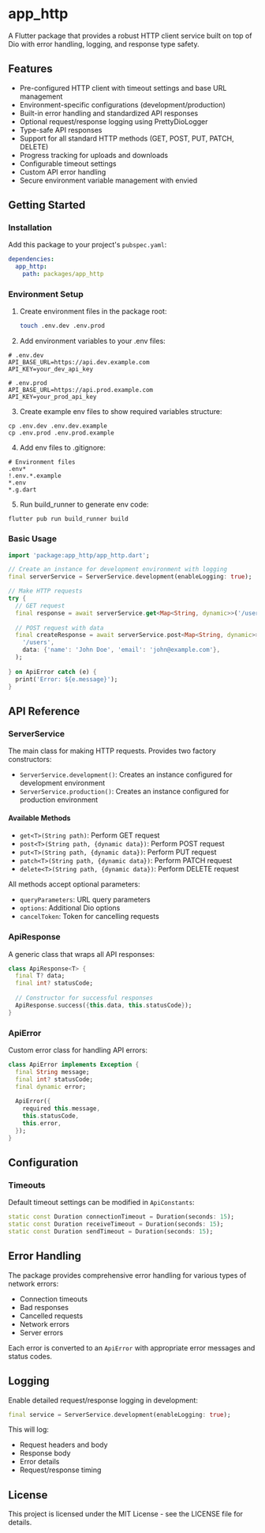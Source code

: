 # app_http

A Flutter package that provides a robust HTTP client service built on top of Dio with error handling, logging, and response type safety.

## Features

- Pre-configured HTTP client with timeout settings and base URL management
- Environment-specific configurations (development/production)
- Built-in error handling and standardized API responses
- Optional request/response logging using PrettyDioLogger
- Type-safe API responses
- Support for all standard HTTP methods (GET, POST, PUT, PATCH, DELETE)
- Progress tracking for uploads and downloads
- Configurable timeout settings
- Custom API error handling
- Secure environment variable management with envied

## Getting Started

### Installation

Add this package to your project's `pubspec.yaml`:

```yaml
dependencies:
  app_http:
    path: packages/app_http
```

### Environment Setup

1. Create environment files in the package root:
   ```bash
   touch .env.dev .env.prod
   
2. Add environment variables to your .env files:
```
# .env.dev
API_BASE_URL=https://api.dev.example.com
API_KEY=your_dev_api_key

# .env.prod
API_BASE_URL=https://api.prod.example.com
API_KEY=your_prod_api_key
```
3. Create example env files to show required variables structure:
```
cp .env.dev .env.dev.example
cp .env.prod .env.prod.example
```
4. Add env files to .gitignore:
```
# Environment files
.env*
!.env.*.example
*.env
*.g.dart
```
5. Run build_runner to generate env code:
```
flutter pub run build_runner build
```

### Basic Usage

```dart
import 'package:app_http/app_http.dart';

// Create an instance for development environment with logging
final serverService = ServerService.development(enableLogging: true);

// Make HTTP requests
try {
  // GET request
  final response = await serverService.get<Map<String, dynamic>>('/users');
  
  // POST request with data
  final createResponse = await serverService.post<Map<String, dynamic>>(
    '/users',
    data: {'name': 'John Doe', 'email': 'john@example.com'},
  );
  
} on ApiError catch (e) {
  print('Error: ${e.message}');
}
```

## API Reference

### ServerService

The main class for making HTTP requests. Provides two factory constructors:

- `ServerService.development()`: Creates an instance configured for development environment
- `ServerService.production()`: Creates an instance configured for production environment

#### Available Methods

- `get<T>(String path)`: Perform GET request
- `post<T>(String path, {dynamic data})`: Perform POST request
- `put<T>(String path, {dynamic data})`: Perform PUT request
- `patch<T>(String path, {dynamic data})`: Perform PATCH request
- `delete<T>(String path, {dynamic data})`: Perform DELETE request

All methods accept optional parameters:
- `queryParameters`: URL query parameters
- `options`: Additional Dio options
- `cancelToken`: Token for cancelling requests

### ApiResponse

A generic class that wraps all API responses:

```dart
class ApiResponse<T> {
  final T? data;
  final int? statusCode;
  
  // Constructor for successful responses
  ApiResponse.success({this.data, this.statusCode});
}
```

### ApiError

Custom error class for handling API errors:

```dart
class ApiError implements Exception {
  final String message;
  final int? statusCode;
  final dynamic error;
  
  ApiError({
    required this.message,
    this.statusCode,
    this.error,
  });
}
```

## Configuration

### Timeouts

Default timeout settings can be modified in `ApiConstants`:

```dart
static const Duration connectionTimeout = Duration(seconds: 15);
static const Duration receiveTimeout = Duration(seconds: 15);
static const Duration sendTimeout = Duration(seconds: 15);
```

## Error Handling

The package provides comprehensive error handling for various types of network errors:

- Connection timeouts
- Bad responses
- Cancelled requests
- Network errors
- Server errors

Each error is converted to an `ApiError` with appropriate error messages and status codes.

## Logging

Enable detailed request/response logging in development:

```dart
final service = ServerService.development(enableLogging: true);
```

This will log:
- Request headers and body
- Response body
- Error details
- Request/response timing

## License

This project is licensed under the MIT License - see the LICENSE file for details.